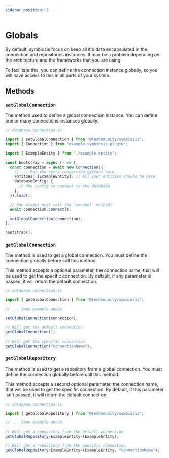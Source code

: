 ```yaml
---
sidebar_position: 2
---
```


# Globals

By default, symbiosis focus on keep all it's data encapsulated in the connection and repositories instances. It may be a problem depending on the architecture and the frameworks that you are using.

To facilitate this, you can define the connection instance globally, so you will have access to this in all parts of your system.

## Methods

### `setGlobalConnection`

The method used to define a global connection instance. You can define one or many connections instances globally.

```ts
// database.connection.ts

import { setGlobalConnection } from "@techmmunity/symbiosis";
import { Connection } from "example-symbiosis-plugin";

import { ExampleEntity } from "./example.entity";

const bootstrap = async () => {
  const connection = await new Connection({
    // ... Put the extra connection options here
    entities: [ExampleEntity], // All your entities should be here
    databaseConfig: {
      // The config to connect to the database
    },
  }).load();

  // You always must call the `connect` method!
  await connection.connect();

  setGlobalConnection(connection);
};

bootstrap();
```

### `getGlobalConnection`

The method is used to get a global connection. You must define the connection globally before call this method.

This method accepts a optional parameter, the connection name, that will be used to get the specific connection. By default, if any parameter is passed, it will return the default connection.

```ts
// database.connection.ts

import { getGlobalConnection } from "@techmmunity/symbiosis";

// ... Same example above

setGlobalConnection(connection);

// Will get the default connection
getGlobalConnection();

// Will get the specific connection
getGlobalConnection("ConnectionName");
```

### `getGlobalRepository`

The method is used to get a repository from a global connection. You must define the connection globally before call this method.

This method accepts a second optional parameter, the connection name, that will be used to get the specific connection. By default, if this parameter isn't passed, it will return the default connection.

```ts
// database.connection.ts

import { getGlobalRepository } from "@techmmunity/symbiosis";

// ... Same example above

// Will get a repository from the default connection
getGlobalRepository<ExampleEntity>(ExampleEntity);

// Will get a repository from the specific connection
getGlobalRepository<ExampleEntity>(ExampleEntity, "ConnectionName");
```
